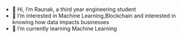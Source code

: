 - 👋 Hi, I’m Raunak, a third year engineering student
- 👀 I’m interested in Machine Learning,Blockchain and interested in knowing how data impacts businesses
- 🌱 I’m currently learning Machine Learning

<!---
raunakbanerjee/raunakbanerjee is a ✨ special ✨ repository because its `README.md` (this file) appears on your GitHub profile.
You can click the Preview link to take a look at your changes.
--->
